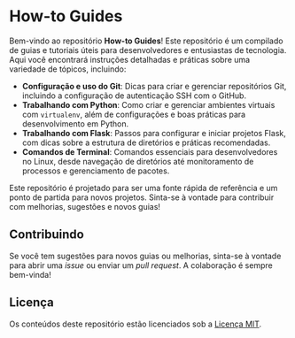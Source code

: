 # How-to Guides

Bem-vindo ao repositório **How-to Guides**! Este repositório é um compilado de guias e tutoriais úteis para desenvolvedores e entusiastas de tecnologia. Aqui você encontrará instruções detalhadas e práticas sobre uma variedade de tópicos, incluindo:

- **Configuração e uso do Git**: Dicas para criar e gerenciar repositórios Git, incluindo a configuração de autenticação SSH com o GitHub.
- **Trabalhando com Python**: Como criar e gerenciar ambientes virtuais com `virtualenv`, além de configurações e boas práticas para desenvolvimento em Python.
- **Trabalhando com Flask**: Passos para configurar e iniciar projetos Flask, com dicas sobre a estrutura de diretórios e práticas recomendadas.
- **Comandos de Terminal**: Comandos essenciais para desenvolvedores no Linux, desde navegação de diretórios até monitoramento de processos e gerenciamento de pacotes.

Este repositório é projetado para ser uma fonte rápida de referência e um ponto de partida para novos projetos. Sinta-se à vontade para contribuir com melhorias, sugestões e novos guias!

## Contribuindo

Se você tem sugestões para novos guias ou melhorias, sinta-se à vontade para abrir uma *issue* ou enviar um *pull request*. A colaboração é sempre bem-vinda!

## Licença

Os conteúdos deste repositório estão licenciados sob a [Licença MIT](LICENSE).
